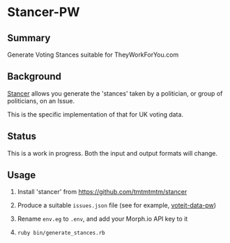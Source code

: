 # Stancer-PW

## Summary

Generate Voting Stances suitable for TheyWorkForYou.com

## Background

[Stancer](https://github.com/tmtmtmtm/stancer) allows you
generate the 'stances' taken by a politician, or group of politicians,
on an Issue.

This is the specific implementation of that for UK voting data.

## Status

This is a work in progress. Both the input and output formats will
change.

## Usage

1. Install 'stancer' from https://github.com/tmtmtmtm/stancer

2. Produce a suitable ``issues.json`` file (see for example, [voteit-data-pw](https://github.com/tmtmtmtm/voteit-data-pw))

3. Rename ``env.eg`` to ``.env``, and add your Morph.io API key to it

4. ``ruby bin/generate_stances.rb``

